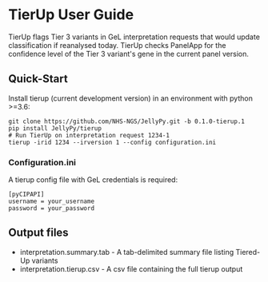 # TierUp User Guide

TierUp flags Tier 3 variants in GeL interpretation requests that would update classification if reanalysed today. TierUp checks PanelApp for the confidence level of the Tier 3 variant's gene in the current panel version.

## Quick-Start

Install tierup (current development version) in an environment with python >=3.6:
```
git clone https://github.com/NHS-NGS/JellyPy.git -b 0.1.0-tierup.1
pip install JellyPy/tierup
# Run TierUp on interpretation request 1234-1
tierup -irid 1234 --irversion 1 --config configuration.ini
```

### Configuration.ini
A tierup config file with GeL credentials is required:
```
[pyCIPAPI]
username = your_username
password = your_password
```

## Output files

* interpretation.summary.tab - A tab-delimited summary file listing Tiered-Up variants
* interpretation.tierup.csv - A csv file containing the full tierup output